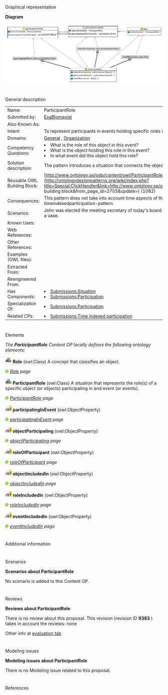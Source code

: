 # 

 Graphical representation



__Diagram__ 





[![Image:ParticipantRole.jpg](./ParticipantRole.jpg)](../Image/ParticipantRole.jpg.md "Image:ParticipantRole.jpg")





# 

 General description




|  |  |
| --- | --- |
|  Name:  |  ParticipantRole  |
|  Submitted by:  | [EvaBlomqvist](../User/EvaBlomqvist.md "User:EvaBlomqvist")  |
|  Also Known As:  |  |
|  Intent:  |  To represent participants in events holding specific roles in that particular event.  |
|  Domains:  | [General](../Community/General.md "Community:General")  , [Organization](../Community/Organization.md "Community:Organization")  |
|  Competency Questions:  | <li>       What is the role of this object in this event?      </li><li>       What is the object holding this role in this event?      </li><li>       In what event did this object hold this role?      </li> |
|  Solution description:  |  The pattern introduces a situation that connects the object to its role in a particular event.  |
|  Reusable OWL Building Block:  | [http://www.ontology.se/odp/content/owl/ParticipantRole.owl](http://ontologydesignpatterns.org/wiki/index.php?title=Special:ClickHandler&link=http://www.ontology.se/odp/content/owl/ParticipantRole.owl&message=OWL building block&from_page_id=2705&update=)  (1082)  |
|  Consequences:  |  This pattern does not take into account time aspects of the participation, for such aspects see the timeindexedparticipation-pattern.  |
|  Scenarios:  |  John was elected the meeting secretary of today's board meeting. During the party we used the blue cup as a vase.  |
|  Known Uses:  |  |
|  Web References:  |  |
|  Other References:  |  |
|  Examples (OWL files):  |  |
|  Extracted From:  |  |
|  Reengineered From:  |  |
|  Has Components:  | <li><a href="../DescriptionAndSituation/DescriptionAndSituation.md" title="Submissions:Situation">        Submissions:Situation       </a></li><li><a href="../Nary_Participation/Nary_Participation.md" title="Submissions:Participation">        Submissions:Participation       </a></li> |
|  Specialization Of:  | <li><a href="../Nary_Participation/Nary_Participation.md" title="Submissions:Participation">        Submissions:Participation       </a></li> |
|  Related CPs:  | <li><a href="../Time_indexed_participation/Time_indexed_participation.md" title="Submissions:Time indexed participation">        Submissions:Time indexed participation       </a></li> |



  





# 

 Elements



_The
 __ParticipantRole__ 
 Content OP locally defines the following ontology elements:_ 





[![Class](./20px-Class.gif)](../Image/Class.gif.md "Class")
__Role__ 
 (owl:Class) A concept that classifies an object.
 
[![](./11px-ArrowRight.gif)](../Image/ArrowRight.gif.md "ArrowRight.gif")
_[Role](../AgentRole/AgentRole.md "Submissions:ParticipantRole/Role") 
 page_ 



[![Class](./20px-Class.gif)](../Image/Class.gif.md "Class")
__ParticipantRole__ 
 (owl:Class) A situation that represents the role(s) of a specific object (or objects) participating in and event (or events).
 
[![](./11px-ArrowRight.gif)](../Image/ArrowRight.gif.md "ArrowRight.gif")
_[ParticipantRole](./ParticipantRole.md "Submissions:ParticipantRole/ParticipantRole") 
 page_ 



[![ObjectProperty](./20px-ObjectProperty.gif)](../Image/ObjectProperty.gif.md "ObjectProperty")
__participatingInEvent__ 
 (owl:ObjectProperty)
 
[![](./11px-ArrowRight.gif)](../Image/ArrowRight.gif.md "ArrowRight.gif")
_[participatingInEvent](./ParticipantRole/participatingInEvent.md "Submissions:ParticipantRole/participatingInEvent") 
 page_ 



[![ObjectProperty](./20px-ObjectProperty.gif)](../Image/ObjectProperty.gif.md "ObjectProperty")
__objectParticipating__ 
 (owl:ObjectProperty)
 
[![](./11px-ArrowRight.gif)](../Image/ArrowRight.gif.md "ArrowRight.gif")
_[objectParticipating](./ParticipantRole/objectParticipating.md "Submissions:ParticipantRole/objectParticipating") 
 page_ 



[![ObjectProperty](./20px-ObjectProperty.gif)](../Image/ObjectProperty.gif.md "ObjectProperty")
__roleOfParticipant__ 
 (owl:ObjectProperty)
 
[![](./11px-ArrowRight.gif)](../Image/ArrowRight.gif.md "ArrowRight.gif")
_[roleOfParticipant](./ParticipantRole/roleOfParticipant.md "Submissions:ParticipantRole/roleOfParticipant") 
 page_ 



[![ObjectProperty](./20px-ObjectProperty.gif)](../Image/ObjectProperty.gif.md "ObjectProperty")
__objectIncludedIn__ 
 (owl:ObjectProperty)
 
[![](./11px-ArrowRight.gif)](../Image/ArrowRight.gif.md "ArrowRight.gif")
_[objectIncludedIn](./ParticipantRole/objectIncludedIn.md "Submissions:ParticipantRole/objectIncludedIn") 
 page_ 



[![ObjectProperty](./20px-ObjectProperty.gif)](../Image/ObjectProperty.gif.md "ObjectProperty")
__roleIncludedIn__ 
 (owl:ObjectProperty)
 
[![](./11px-ArrowRight.gif)](../Image/ArrowRight.gif.md "ArrowRight.gif")
_[roleIncludedIn](./ParticipantRole/roleIncludedIn.md "Submissions:ParticipantRole/roleIncludedIn") 
 page_ 



[![ObjectProperty](./20px-ObjectProperty.gif)](../Image/ObjectProperty.gif.md "ObjectProperty")
__eventIncludedIn__ 
 (owl:ObjectProperty)
 
[![](./11px-ArrowRight.gif)](../Image/ArrowRight.gif.md "ArrowRight.gif")
_[eventIncludedIn](./ParticipantRole/eventIncludedIn.md "Submissions:ParticipantRole/eventIncludedIn") 
 page_ 


# 

 Additional information



# 

 Scenarios




__Scenarios about ParticipantRole__ 


 No scenario is added to this Content OP.
 




# 

 Reviews




__Reviews about ParticipantRole__ 


 There is no review about this proposal.
This revision (revision ID
 __9383__ 
 ) takes in account the reviews: none
 



 Other info at
 [evaluation tab](http://ontologydesignpatterns.org/wiki/index.php?title=Submissions:ParticipantRole&action=evaluation "http://ontologydesignpatterns.org/wiki/index.php?title=Submissions:ParticipantRole&action=evaluation") 





  





# 

 Modeling issues




__Modeling issues about ParticipantRole__ 


 There is no Modeling issue related to this proposal.
 




  





# 

 References
